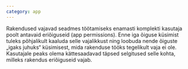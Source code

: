 ```yaml
---
category: app
---
```

Rakendused vajavad seadmes töötamiseks enamasti komplekti kasutaja poolt
antavaid eriõiguseid (app permissions). Enne iga õiguse küsimist tuleks
põhjalikult kaaluda selle vajalikkust ning loobuda nende õiguste „igaks juhuks“
küsimisest, mida rakenduse tööks tegelikult vaja ei ole. Kasutajale peaks olema
kättesaadavad täpsed selgitused selle kohta, milleks rakendus eriõiguseid vajab.
